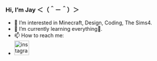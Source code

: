 ### Hi, I’m **Jay** ＜（＾－＾）＞
- 💜 I’m interested in Minecraft, Design, Coding, The Sims4.
- 🌱 I’m currently learning everything👀.
- 📫 How to reach me:
- [<img src='https://cdn.jsdelivr.net/npm/simple-icons@3.0.1/icons/instagram.svg' alt='instagram' height='40'>](https://www.instagram.com/jay_ljlp/)  


<!---
JayJLP/JayJLP is a ✨ special ✨ repository because its `README.md` (this file) appears on your GitHub profile.
You can click the Preview link to take a look at your changes.
--->
